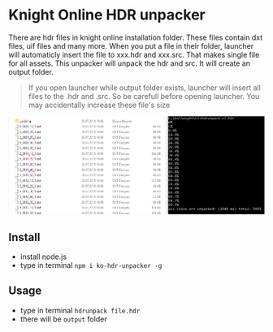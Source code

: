 Knight Online HDR unpacker
==============================
There are hdr files in knight online installation folder. These files contain dxt files, uif files and many more. When you put a file in their folder, launcher will automaticly insert the file to xxx.hdr and xxx.src. That makes single file for all assets. This unpacker will unpack the hdr and src. It will create an output folder. 

> If you open launcher while output folder exists, launcher will insert all files to the .hdr and .src. So be carefull before opening launcher. You may accidentally increase these file's size

![](doc/hdrunpack.png)

Install
----------------
* install node.js
* type in terminal `npm i ko-hdr-unpacker -g`

Usage
-----------------
* type in terminal `hdrunpack file.hdr`
* there will be `output` folder